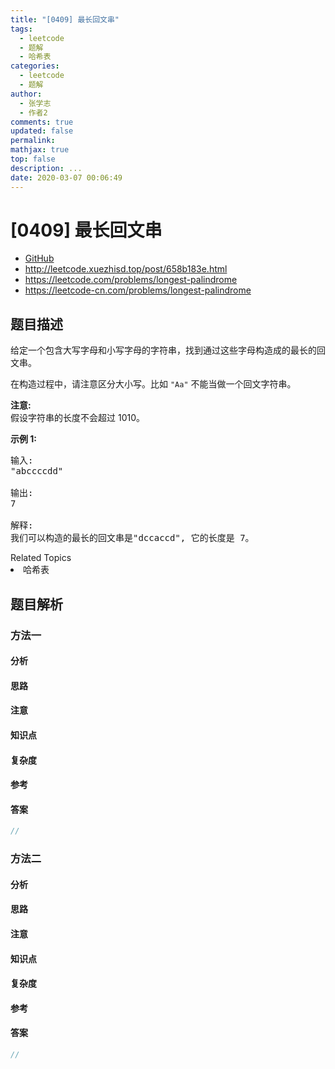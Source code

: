 ```yaml
---
title: "[0409] 最长回文串"
tags:
  - leetcode
  - 题解
  - 哈希表
categories:
  - leetcode
  - 题解
author:
  - 张学志
  - 作者2
comments: true
updated: false
permalink:
mathjax: true
top: false
description: ...
date: 2020-03-07 00:06:49
---
```



# [0409] 最长回文串
* [GitHub](https://github.com/algoboy101/LeetCodeCrowdsource/tree/master/_posts/QA/%5B0409%5D%20%E6%9C%80%E9%95%BF%E5%9B%9E%E6%96%87%E4%B8%B2.md)
* http://leetcode.xuezhisd.top/post/658b183e.html
* https://leetcode.com/problems/longest-palindrome
* https://leetcode-cn.com/problems/longest-palindrome


## 题目描述

<p>给定一个包含大写字母和小写字母的字符串，找到通过这些字母构造成的最长的回文串。</p>

<p>在构造过程中，请注意区分大小写。比如&nbsp;<code>&quot;Aa&quot;</code>&nbsp;不能当做一个回文字符串。</p>

<p><strong>注意:</strong><br />
假设字符串的长度不会超过 1010。</p>

<p><strong>示例 1: </strong></p>

<pre>
输入:
&quot;abccccdd&quot;

输出:
7

解释:
我们可以构造的最长的回文串是&quot;dccaccd&quot;, 它的长度是 7。
</pre>
<div><div>Related Topics</div><div><li>哈希表</li></div></div>


## 题目解析


### 方法一

#### 分析

#### 思路

#### 注意

#### 知识点

#### 复杂度

#### 参考

#### 答案

```cpp
//
```


### 方法二

#### 分析

#### 思路

#### 注意

#### 知识点

#### 复杂度

#### 参考

#### 答案

```cpp
//
```


